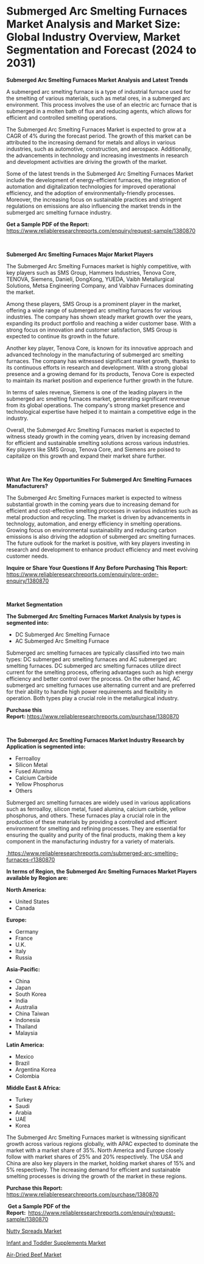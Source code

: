 <p><h1>Submerged Arc Smelting Furnaces Market Analysis and Market Size: Global Industry Overview, Market Segmentation and Forecast (2024 to 2031)</h1></p><p><strong>Submerged Arc Smelting Furnaces Market Analysis and Latest Trends</strong></p>
<p><p>A submerged arc smelting furnace is a type of industrial furnace used for the smelting of various materials, such as metal ores, in a submerged arc environment. This process involves the use of an electric arc furnace that is submerged in a molten bath of flux and reducing agents, which allows for efficient and controlled smelting operations.</p><p>The Submerged Arc Smelting Furnaces Market is expected to grow at a CAGR of 4% during the forecast period. The growth of this market can be attributed to the increasing demand for metals and alloys in various industries, such as automotive, construction, and aerospace. Additionally, the advancements in technology and increasing investments in research and development activities are driving the growth of the market.</p><p>Some of the latest trends in the Submerged Arc Smelting Furnaces Market include the development of energy-efficient furnaces, the integration of automation and digitalization technologies for improved operational efficiency, and the adoption of environmentally-friendly processes. Moreover, the increasing focus on sustainable practices and stringent regulations on emissions are also influencing the market trends in the submerged arc smelting furnace industry.</p></p>
<p><strong>Get a Sample PDF of the Report:&nbsp;</strong> <a href="https://www.reliableresearchreports.com/enquiry/request-sample/1380870">https://www.reliableresearchreports.com/enquiry/request-sample/1380870</a></p>
<p>&nbsp;</p>
<p><strong>Submerged Arc Smelting Furnaces Major Market Players</strong></p>
<p><p>The Submerged Arc Smelting Furnaces market is highly competitive, with key players such as SMS Group, Hammers Industries, Tenova Core, TENOVA, Siemens, Danieli, DongXong, YUEDA, Vaibh Metallurgical Solutions, Metsa Engineering Company, and Vaibhav Furnaces dominating the market.</p><p>Among these players, SMS Group is a prominent player in the market, offering a wide range of submerged arc smelting furnaces for various industries. The company has shown steady market growth over the years, expanding its product portfolio and reaching a wider customer base. With a strong focus on innovation and customer satisfaction, SMS Group is expected to continue its growth in the future.</p><p>Another key player, Tenova Core, is known for its innovative approach and advanced technology in the manufacturing of submerged arc smelting furnaces. The company has witnessed significant market growth, thanks to its continuous efforts in research and development. With a strong global presence and a growing demand for its products, Tenova Core is expected to maintain its market position and experience further growth in the future.</p><p>In terms of sales revenue, Siemens is one of the leading players in the submerged arc smelting furnaces market, generating significant revenue from its global operations. The company's strong market presence and technological expertise have helped it to maintain a competitive edge in the industry.</p><p>Overall, the Submerged Arc Smelting Furnaces market is expected to witness steady growth in the coming years, driven by increasing demand for efficient and sustainable smelting solutions across various industries. Key players like SMS Group, Tenova Core, and Siemens are poised to capitalize on this growth and expand their market share further.</p></p>
<p>&nbsp;</p>
<p><strong>What Are The Key Opportunities For Submerged Arc Smelting Furnaces Manufacturers?</strong></p>
<p><p>The Submerged Arc Smelting Furnaces market is expected to witness substantial growth in the coming years due to increasing demand for efficient and cost-effective smelting processes in various industries such as metal production and recycling. The market is driven by advancements in technology, automation, and energy efficiency in smelting operations. Growing focus on environmental sustainability and reducing carbon emissions is also driving the adoption of submerged arc smelting furnaces. The future outlook for the market is positive, with key players investing in research and development to enhance product efficiency and meet evolving customer needs.</p></p>
<p><strong>Inquire or Share Your Questions If Any Before Purchasing This Report:</strong> <a href="https://www.reliableresearchreports.com/enquiry/pre-order-enquiry/1380870">https://www.reliableresearchreports.com/enquiry/pre-order-enquiry/1380870</a></p>
<p>&nbsp;</p>
<p><strong>Market Segmentation</strong></p>
<p><strong>The Submerged Arc Smelting Furnaces Market Analysis by types is segmented into:</strong></p>
<p><ul><li>DC Submerged Arc Smelting Furnace</li><li>AC Submerged Arc Smelting Furnace</li></ul></p>
<p><p>Submerged arc smelting furnaces are typically classified into two main types: DC submerged arc smelting furnaces and AC submerged arc smelting furnaces. DC submerged arc smelting furnaces utilize direct current for the smelting process, offering advantages such as high energy efficiency and better control over the process. On the other hand, AC submerged arc smelting furnaces use alternating current and are preferred for their ability to handle high power requirements and flexibility in operation. Both types play a crucial role in the metallurgical industry.</p></p>
<p><strong>Purchase this Report:&nbsp;</strong><a href="https://www.reliableresearchreports.com/purchase/1380870">https://www.reliableresearchreports.com/purchase/1380870</a></p>
<p>&nbsp;</p>
<p><strong>The Submerged Arc Smelting Furnaces Market Industry Research by Application is segmented into:</strong></p>
<p><ul><li>Ferroalloy</li><li>Silicon Metal</li><li>Fused Alumina</li><li>Calcium Carbide</li><li>Yellow Phosphorus</li><li>Others</li></ul></p>
<p><p>Submerged arc smelting furnaces are widely used in various applications such as ferroalloy, silicon metal, fused alumina, calcium carbide, yellow phosphorus, and others. These furnaces play a crucial role in the production of these materials by providing a controlled and efficient environment for smelting and refining processes. They are essential for ensuring the quality and purity of the final products, making them a key component in the manufacturing industry for a variety of materials.</p></p>
<p><a href="https://www.reliableresearchreports.com/submerged-arc-smelting-furnaces-r1380870">&nbsp;https://www.reliableresearchreports.com/submerged-arc-smelting-furnaces-r1380870</a></p>
<p><strong>In terms of Region, the Submerged Arc Smelting Furnaces Market Players available by Region are:</strong></p>
<p>
    <p> <strong> North America: </strong>
        <ul>
            <li>United States</li>
            <li>Canada</li>
        </ul>
        </p> 
    <p> <strong> Europe: </strong>
        <ul>
            <li>Germany</li>
            <li>France</li>
            <li>U.K.</li>
            <li>Italy</li>
            <li>Russia</li>
        </ul>
        </p> 
    <p> <strong> Asia-Pacific: </strong>
        <ul>
            <li>China</li>
            <li>Japan</li>
            <li>South Korea</li>
            <li>India</li>
            <li>Australia</li>
            <li>China Taiwan</li>
            <li>Indonesia</li>
            <li>Thailand</li>
            <li>Malaysia</li>
        </ul>
        </p> 
    <p> <strong> Latin America: </strong>
        <ul>
            <li>Mexico</li>
            <li>Brazil</li>
            <li>Argentina Korea</li>
            <li>Colombia</li>
        </ul>
        </p> 
    <p> <strong> Middle East & Africa: </strong>
        <ul>
            <li>Turkey</li>
            <li>Saudi</li>
            <li>Arabia</li>
            <li>UAE</li>
            <li>Korea</li>
        </ul>
    </p>
    </p>
<p><p>The Submerged Arc Smelting Furnaces market is witnessing significant growth across various regions globally, with APAC expected to dominate the market with a market share of 35%. North America and Europe closely follow with market shares of 25% and 20% respectively. The USA and China are also key players in the market, holding market shares of 15% and 5% respectively. The increasing demand for efficient and sustainable smelting processes is driving the growth of the market in these regions.</p></p>
<p><strong>Purchase this Report: </strong><a href="https://www.reliableresearchreports.com/purchase/1380870">https://www.reliableresearchreports.com/purchase/1380870</a></p>
<p>&nbsp;<strong>Get a Sample PDF of the Report:&nbsp;&nbsp;</strong><a href="https://www.reliableresearchreports.com/enquiry/request-sample/1380870">https://www.reliableresearchreports.com/enquiry/request-sample/1380870</a></p>
<p><strong></strong></p>
<p><p><a href="https://github.com/IkeSchumm04/Market-Research-Report-List-1/blob/main/nutty-spreads-market.md">Nutty Spreads Market</a></p><p><a href="https://github.com/waughhelen1/Market-Research-Report-List-1/blob/main/infant-and-toddler-supplements-market.md">Infant and Toddler Supplements Market</a></p><p><a href="https://github.com/hdicirhd4/Market-Research-Report-List-1/blob/main/air-dried-beef-market.md">Air-Dried Beef Market</a></p></p>